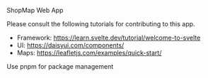 ShopMap Web App

Please consult the following tutorials for contributing to this app.

- Framework: https://learn.svelte.dev/tutorial/welcome-to-svelte
- UI: https://daisyui.com/components/
- Maps: https://leafletjs.com/examples/quick-start/

Use pnpm for package management
